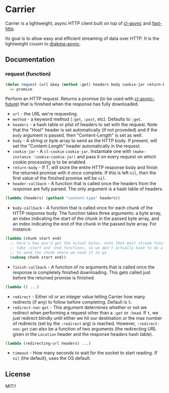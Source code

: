 # Carrier

Carrier is a lightweight, async HTTP client built on top of [cl-async](https://github.com/orthecreedence/cl-async)
and [fast-http](https://github.com/fukamachi/fast-http).

Its goal is to allow easy and efficient streaming of data over HTTP. It is the
lightweight cousin to [drakma-async](https://github.com/orthecreedence/drakma-async).

## Documentation

### request (function)

```lisp
(defun request (url &key (method :get) headers body cookie-jar return-body header-callback body-callback finish-callback (redirect 5) redirect-non-get timeout))
  => promise
```

Perform an HTTP request. Returns a promise (to be used with
[cl-async-future](https://github.com/orthecreedence/cl-async-future)) that is finished when the
response has fully downloaded.

- `url` - the URL we're requesting.
- `method` - a keyword method (`:get`, `:post`, etc). Defaults to `:get`.
- `headers` - a hash table or plist of headers to set with the request. Note
that the "Host" header is set automatically (if not proveded) and if the `body`
argument is passed, then "Content-Length" is set as well.
- `body` - A string or byte array to send as the HTTP body. If present, will set
the "Content-Length" header automatically in the request.
- `cookie-jar` - A `cl-cookie` `cookie-jar`. Instantiate one with `(make-instance 'cookie:cookie-jar)`
and pass it on every request on which cookie processing is to be enabled.
- `return-body` - If T, will store the entire HTTP response body and finish the
returned promise with it once complete. If this is left `nil`, then the first
value of the finished promise will be `nil`.
- `header-callback` - A function that is called once the headers from the
*response* are fully parsed. The only argument is a hash table of headers.
```lisp
(lambda (headers) (gethash "content-type" headers))
```
- `body-callback` - A function that is called once for each chunk of the HTTP
response body. The function takes three arguments: a byte array, an index
indicating the start of the chunk in the passed byte array, and an index
indicating the end of the chunk in the passed byte array. For instance:
```lisp
(lambda (chunk start end)
  ;; here's how you'd get the actual bytes. note that most stream functions
  ;; take :start and :end functions, so we don't actually have to do a subseq
  ;; to send the chunk where we need it to go
  (subseq chunk start end))
```
- `finish-callback` - A function of no arguments that is called once the
response is completely finished downloading. This gets called just before the
returned promise is finished.
```lisp
(lambda () ...)
```
- `redirect` - Either nil or an integer value telling Carrier how many redirects
(if any) to follow before completing. Default is `5`.
- `redirect-non-get` - This argument determines whether or not we redirect when
performing a request other than a `:get` or `:head`. If `t`, we just redirect
blindly until either we hit our destination *or* the max number of redirects
(set by the `:redirect` arg) is reached. However, `:redirect-non-get` can also
be a function of two arguments (the redirecting URL given in the `Location`
header and the response headers hash table).
```lisp
(lambda (redirecting-url headers) ...)
```
- `timeout` - How many seconds to wait for the socket to start reading. If `nil`
(the default), uses the OS default.

## License

MIT!!

